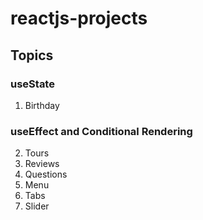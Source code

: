 # reactjs-projects

## **Topics**
### **useState**
1. Birthday
### **useEffect and Conditional Rendering**
2. Tours
3. Reviews
4. Questions
5. Menu
6. Tabs
7. Slider
